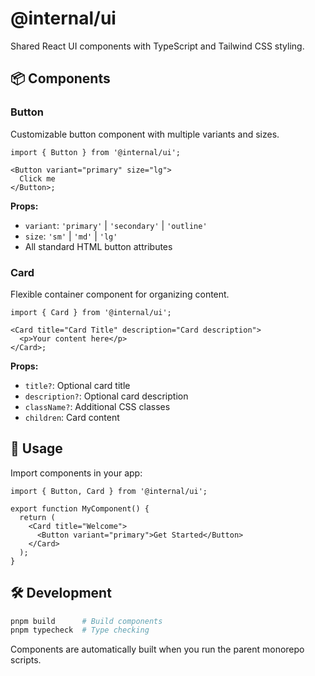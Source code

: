 # @internal/ui

Shared React UI components with TypeScript and Tailwind CSS styling.

## 📦 Components

### Button

Customizable button component with multiple variants and sizes.

```tsx
import { Button } from '@internal/ui';

<Button variant="primary" size="lg">
  Click me
</Button>;
```

**Props:**

- `variant`: `'primary'` | `'secondary'` | `'outline'`
- `size`: `'sm'` | `'md'` | `'lg'`
- All standard HTML button attributes

### Card

Flexible container component for organizing content.

```tsx
import { Card } from '@internal/ui';

<Card title="Card Title" description="Card description">
  <p>Your content here</p>
</Card>;
```

**Props:**

- `title?`: Optional card title
- `description?`: Optional card description
- `className?`: Additional CSS classes
- `children`: Card content

## 🚀 Usage

Import components in your app:

```tsx
import { Button, Card } from '@internal/ui';

export function MyComponent() {
  return (
    <Card title="Welcome">
      <Button variant="primary">Get Started</Button>
    </Card>
  );
}
```

## 🛠️ Development

```bash
pnpm build      # Build components
pnpm typecheck  # Type checking
```

Components are automatically built when you run the parent monorepo scripts.
